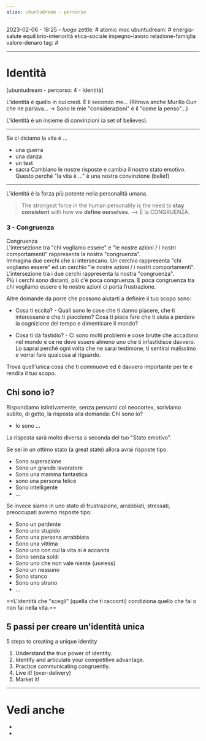 ```yaml
---
alias: ubuntudream - percorso
---
```

2023-02-06 - 18:25 - *luogo*
zettle: # atomic moc
ubuntudream: # energia-salute equilibrio-interiorità etica-sociale impegno-lavoro relazione-famiglia valore-denaro 
tag: #

---
# Identità
[ubuntudream - percorso: 4 - Identità]

L'identità è quello in cui credi. È il secondo me...
(Ritrova anche Murillo Gun che ne parlava... -> Sono le mie "considerazioni" è il "come la penso"...)

L'identità è un insieme di convinzioni (a set of believes).

---
Se ci diciamo la vita è ...
- una guerra
- una danza
- un test
- sacra
Cambiano le nostre risposte e cambia il nostro stato emotivo.
Questo perché "la vita è ..." è una nostra convinzione (belief)

---
L'identità è la forza più potente nella personalità umana.

> The strongest force in the human personality is the need to **stay consistent** with how we **define ourselves**. --> È la CONGRUENZA.


### 3 - Congruenza

Congruenza  
L'intersezione tra "chi vogliamo essere" e "le nostre azioni / i nostri comportamenti" rappresenta la nostra "congruenza".  
Immagina due cerchi che si intersecano. Un cerchio rappresenta "chi vogliamo essere" ed un cerchio "le nostre azioni / i nostri comportamenti". L'intersezione tra i due cerchi rappresenta la nostra "congruenza".  
Più i cerchi sono distanti, più c'è poca congruenza. E poca congruenza tra chi vogliamo essere e le nostre azioni ci porta frustrazione. 

  

Altre domande da porre che possono aiutarti a definire il tuo scopo sono:

- Cosa ti eccita? - Quali sono le cose che ti danno piacere, che ti interessano e che ti piacciono? Cosa ti piace fare che ti aiuta a perdere la cognizione del tempo e dimenticare il mondo?

- Cosa ti dà fastidio? - Ci sono molti problemi e cose brutte che accadono nel mondo e ce ne deve essere almeno uno che ti infastidisce davvero. Lo saprai perché ogni volta che ne sarai testimone, ti sentirai malissimo e vorrai fare qualcosa al riguardo.

Trova quell'unica cosa che ti commuove ed è davvero importante per te e rendila il tuo scopo.


## Chi sono io?

Rispondiamo istintivamente, senza pensarci col neocortex, scriviamo subito, di getto, la risposta alla domanda: Chi sono io?
- Io sono ...

La risposta sarà molto diversa a seconda del tuo "Stato emotivo".

Se sei in un ottimo stato (a great state) allora avrai risposte tipo:
- Sono superazione
- Sono un grande lavoratore
- Sono una mamma fantastica
- sono una persona felice
- Sono intelligente
- ...

Se invece siamo in uno stato di frustrazione, arrabbiati, stressati, preoccupati  avremo risposte tipo:
- Sono un perdente
- Sono uno stupido
- Sono una persona arrabbiata
- Sono una vittima
- Sono uno con cui la vita si è accanita
- Sono senza soldi
- Sono uno che non vale niente (useless)
- Sono un nessuno
- Sono stanco
- Sono uno strano
- ...

==L'identità che "scegli" (quella che ti racconti) condiziona quello che fai o non fai nella vita.==


## 5 passi per creare un'identità unica
5 steps to creating a unique identity

1. Understand the true power of identity.
2. Identify and articulate your competitive advantage.
3. Practice communicating congruently.
4. Live it! (over-delivery)
5. Market it!



---
# Vedi anche
- 
- 